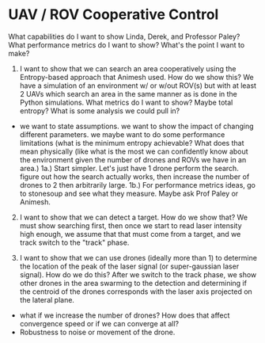 UAV / ROV Cooperative Control
=============================

What capabilities do I want to show Linda, Derek, and Professor Paley? What performance metrics do I want to show? What's the point I want to make?

1. I want to show that we can search an area cooperatively using the Entropy-based approach that Animesh used. How do we show this? We have a simulation of an environment w/ or w/out ROV(s) but with at least 2 UAVs which search an area in the same manner as is done in the Python simulations. What metrics do I want to show? Maybe total entropy? What is some analysis we could pull in?
- we want to state assumptions. we want to show the impact of changing different parameters. we maybe want to do some performance limitations (what is the minimum entropy achievable? What does that mean physically (like what is the most we can confidently know about the environment given the number of drones and ROVs we have in an area.)
	1a.) Start simpler. Let's just have 1 drone perform the search. figure out how the search actually works, then increase the number of drones to 2 then arbitrarily large. 
	1b.) For performance metrics ideas, go to stonesoup and see what they measure. Maybe ask Prof Paley or Animesh.


2. I want to show that we can detect a target. How do we show that? We must show searching first, then once we start to read laser intensity high enough, we assume that that must come from a target, and we track switch to the "track" phase.

3. I want to show that we can use drones (ideally more than 1) to determine the location of the peak of the laser signal (or super-gaussian laser signal). How do we do this? After we switch to the track phase, we show other drones in the area swarming to the detection and determining if the centroid of the drones corresponds with the laser axis projected on the lateral plane.
- what if we increase the number of drones? How does that affect convergence speed or if we can converge at all? 
- Robustness to noise or movement of the drone.



